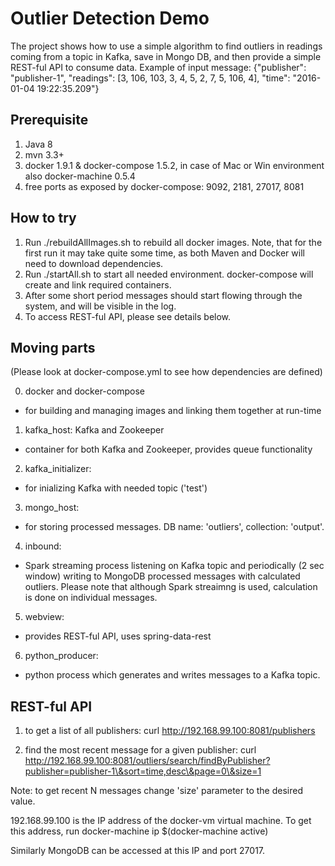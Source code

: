 # Outlier Detection Demo

The project shows how to use a simple algorithm to find outliers in readings coming from a topic in Kafka, save in Mongo DB, and then provide a simple REST-ful API to consume data.
Example of input message:
{"publisher": "publisher-1", "readings": [3, 106, 103, 3, 4, 5, 2, 7, 5, 106, 4], "time": "2016-01-04 19:22:35.209"}

## Prerequisite

1. Java 8
2. mvn 3.3+
3. docker 1.9.1 & docker-compose 1.5.2, in case of Mac or Win environment also docker-machine 0.5.4
4. free ports as exposed by docker-compose: 9092, 2181, 27017, 8081

## How to try

1. Run ./rebuildAllImages.sh to rebuild all docker images. Note, that for the first run it may take quite some time, as both Maven and Docker will need to download dependencies.
2. Run ./startAll.sh to start all needed environment. docker-compose will create and link required containers.  
3. After some short period messages should start flowing through the system, and will be visible in the log.
4. To access REST-ful API, please see details below.

## Moving parts

(Please look at docker-compose.yml to see how dependencies are defined)

0. docker and docker-compose
- for building and managing images and linking them together at run-time

1. kafka_host: Kafka and Zookeeper
- container for both Kafka and Zookeeper, provides queue functionality

2. kafka_initializer: 
- for inializing Kafka with needed topic ('test')
 
3. mongo_host:
- for storing processed messages. DB name: 'outliers', collection: 'output'.

4. inbound:
- Spark streaming process listening on Kafka topic and periodically (2 sec window) writing to MongoDB processed messages with calculated outliers. Please note that although Spark streaimng is used, calculation is done on individual messages.

5. webview:
- provides REST-ful API, uses spring-data-rest

6. python_producer:
- python process which generates and writes messages to a Kafka topic. 	

## REST-ful API

1. to get a list of all publishers:
curl http://192.168.99.100:8081/publishers

2. find the most recent message for a given publisher:
curl http://192.168.99.100:8081/outliers/search/findByPublisher?publisher=publisher-1\&sort=time,desc\&page=0\&size=1

Note: to get recent N messages change 'size' parameter to the desired value.

192.168.99.100 is the IP address of the docker-vm virtual machine.
To get this address, run 
docker-machine ip $(docker-machine active)

Similarly MongoDB can be accessed at this IP and port 27017. 



 